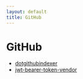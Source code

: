```yaml
---
layout: default
title: GitHub
---
```


# GitHub

- [dotgithubindexer](https://github.com/UnitVectorY-Labs/dotgithubindexer)
- [jwt-bearer-token-vendor](https://github.com/UnitVectorY-Labs/jwt-bearer-token-vendor)
